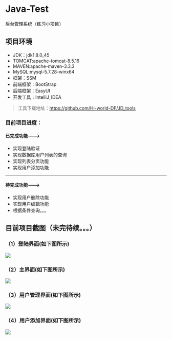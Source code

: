 # Java-Test
后台管理系统（练习小项目）
## 项目环境
* JDK：jdk1.8.0_45
* TOMCAT:apache-tomcat-8.5.16
* MAVEN:apache-maven-3.3.3
* MySQL:mysql-5.7.28-winx64
* 框架：SSM
* 前端框架：BootStrap
* 后端框架：EasyUI
* 开发工具：IntelliJ_IDEA
> 工具下载地址：<https://github.com/Hi-world-DF/JD_tools>
### 目前项目进度：
#### 已完成功能--->
* 实现登陆验证
* 实现数据库用户列表的查询
* 实现列表分页功能
* 实现用户添加功能
*****
#### 待完成功能--->
* 实现用户删除功能
* 实现用户编辑功能
* 根据条件查询。。。

## 目前项目截图（未完待续。。。）
### （1）登陆界面(如下图所示)
![](https://github.com/Hi-world-DF/Java-Test/blob/master/imgs/login.png)
### （2）主界面(如下图所示)
![](https://github.com/Hi-world-DF/Java-Test/blob/master/imgs/index.png)
### （3）用户管理界面(如下图所示)
![](https://github.com/Hi-world-DF/Java-Test/blob/master/imgs/userList.png)
### （4）用户添加界面(如下图所示)
![](https://github.com/Hi-world-DF/Java-Test/blob/master/imgs/addUser.png)
